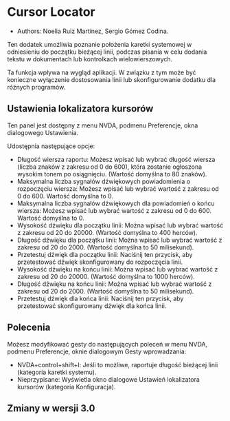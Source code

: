 # Cursor Locator

* Authors: Noelia Ruiz Martínez, Sergio Gómez Codina.

Ten dodatek umożliwia poznanie położenia karetki systemowej w odniesieniu do
początku bieżącej linii, podczas pisania w celu dodania tekstu w dokumentach
lub kontrolkach wielowierszowych.

Ta funkcja wpływa na wygląd aplikacji. W związku z tym może być konieczne
wyłączenie dostosowania linii lub skonfigurowanie dodatku dla różnych
programów.

## Ustawienia lokalizatora kursorów

Ten panel jest dostępny z menu NVDA, podmenu Preferencje, okna dialogowego
Ustawienia.

Udostępnia następujące opcje:

* Długość wiersza raportu: Możesz wpisać lub wybrać długość wiersza (liczba
  znaków z zakresu od 0 do 600), która zostanie ogłoszona wysokim tonem po
  osiągnięciu. (Wartość domyślna to 80 znaków).
* Maksymalna liczba sygnałów dźwiękowych powiadomienia o rozpoczęciu
  wiersza: Możesz wpisać lub wybrać wartość z zakresu od 0 do 600. Wartość
  domyślna to 0.
* Maksymalna liczba sygnałów dźwiękowych dla powiadomień o końcu wiersza:
  Możesz wpisać lub wybrać wartość z zakresu od 0 do 600. Wartość domyślna
  to 0.
* Wysokość dźwięku dla początku linii: Można wpisać lub wybrać wartość z
  zakresu od 20 do 20000. (Wartość domyślna to 400 herców).
* Długość dźwięku dla początku linii: Można wpisać lub wybrać wartość z
  zakresu od 20 do 2000. (Wartość domyślna to 50 milisekund).
* Przetestuj dźwięk dla początku linii: Naciśnij ten przycisk, aby
  przetestować dźwięk skonfigurowany do rozpoczęcia linii.
* Wysokość dźwięku na końcu linii: Można wpisać lub wybrać wartość z zakresu
  od 20 do 20000. (Wartość domyślna to 1000 herców).
* Długość dźwięku na końcu linii: Można wpisać lub wybrać wartość z zakresu
  od 20 do 2000. (Wartość domyślna to 50 milisekund).
* Przetestuj dźwięk dla końca linii: Naciśnij ten przycisk, aby przetestować
  skonfigurowany dźwięk dla końca linii.

## Polecenia

Możesz modyfikować gesty do następujących poleceń w menu NVDA, podmenu
Preferencje, oknie dialogowym Gesty wprowadzania:

* NVDA+control+shift+l: Jeśli to możliwe, raportuje długość bieżącej linii
  (kategoria karetki systemu).
* Nieprzypisane: Wyświetla okno dialogowe Ustawień lokalizatora kursorów
  (kategoria Konfiguracja).

## Zmiany w wersji 3.0
